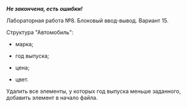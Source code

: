 ___Не закончена, есть ошибки!___

Лабораторная работа №8. Блоковый ввод-вывод. Вариант 15.

Структура "Автомобиль":

- марка;

- год выпуска;

- цена;

- цвет.

Удалить все элементы, у которых год выпуска меньше
заданного, добавить элемент в начало файла.
